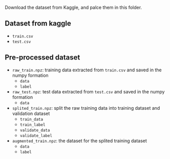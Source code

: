 Download the dataset from Kaggle, and palce them in this folder.

## Dataset from kaggle

- `train.csv`
- `test.csv`

## Pre-processed dataset

- `raw_train.npz`: training data extracted from `train.csv` and saved in the numpy formation
    + `data`
    + `label`
- `raw_test.npz`: test data extracted from `test.csv` and saved in the numpy formation
    + `data`
- `splited_train.npz`: split the raw training data into training dataset and validation dataset
    + `train_data`
    + `train_label`
    + `validate_data`
    + `validate_label`
- `augmented_train.npz`: the dataset for the splited training dataset
    + `data`
    + `label`
